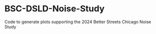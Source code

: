 # BSC-DSLD-Noise-Study
Code to generate plots supporting the 2024 Better Streets Chicago Noise Study
